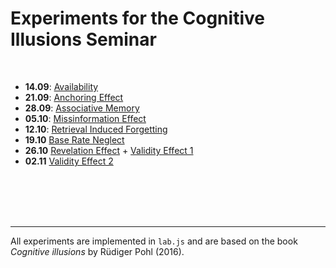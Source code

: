 # Experiments for the Cognitive Illusions Seminar

<br/>


-   **14.09**: [Availability](https://consurvey.sowi.uni-mannheim.de/publix/926/start?batchId=1249&generalMultiple) 
-   **21.09**: [Anchoring Effect](https://consurvey.sowi.uni-mannheim.de/publix/927/start?batchId=1250&generalMultiple) 
-   **28.09**: [Associative Memory](https://consurvey.sowi.uni-mannheim.de/publix/928/start?batchId=1251&generalMultiple)
-   **05.10**: [Missinformation Effect](https://consurvey.sowi.uni-mannheim.de/publix/930/start?batchId=1253&generalMultiple)
-   **12.10**: [Retrieval Induced Forgetting](https://consurvey.sowi.uni-mannheim.de/publix/YxyNguP0C5m)
-   **19.10** [Base Rate Neglect](https://consurvey.sowi.uni-mannheim.de/publix/LKbZjl5aNBn)  
-   **26.10** [Revelation Effect](https://consurvey.sowi.uni-mannheim.de/publix/P4MbdQr5zrZ)  +  [Validity Effect 1](https://consurvey.sowi.uni-mannheim.de/publix/KP2DK5yJ6hN)
-   **02.11** [Validity Effect 2](https://consurvey.sowi.uni-mannheim.de/publix/Ko3ygxXQUce)  


<br/><br/><br/><br/>


---
All experiments are implemented in `lab.js` and are based on the book *Cognitive illusions* by Rüdiger Pohl (2016).
